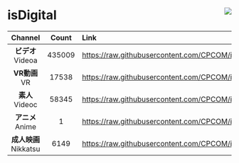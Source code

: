 # isDigital <img align="right" src="https://img.shields.io/github/last-commit/CPCOM/isDigital"/>  
  
| Channel | Count | Link |  
| :-----: | :---: | :--- |  
|**ビデオ**<br />Videoa | 435009 | https://raw.githubusercontent.com/CPCOM/isDigital/main/Videoa.txt |  
|**VR動画**<br />VR | 17538 | https://raw.githubusercontent.com/CPCOM/isDigital/main/VR.txt |  
|**素人**<br />Videoc | 58345 | https://raw.githubusercontent.com/CPCOM/isDigital/main/Videoc.txt |  
|**アニメ**<br />Anime | 1 | https://raw.githubusercontent.com/CPCOM/isDigital/main/Anime.txt |  
|**成人映画**<br />Nikkatsu | 6149 | https://raw.githubusercontent.com/CPCOM/isDigital/main/Nikkatsu.txt |  